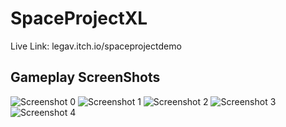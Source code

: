 # SpaceProjectXL

Live Link:
legav.itch.io/spaceprojectdemo

## Gameplay ScreenShots
![Screenshot 0](https://cdn.discordapp.com/attachments/329460036684218373/727618106737950901/sceenshot.PNG)
![Screenshot 1](https://cdn.discordapp.com/attachments/329460036684218373/727616393763094599/screenshot3.PNG)
![Screenshot 2](https://cdn.discordapp.com/attachments/329460036684218373/727616397760397394/screenshot2.PNG)
![Screenshot 3](https://cdn.discordapp.com/attachments/329460036684218373/727616398947516456/screenshot.PNG)
![Screenshot 4](https://cdn.discordapp.com/attachments/329460036684218373/727533211462271076/test.PNG)
